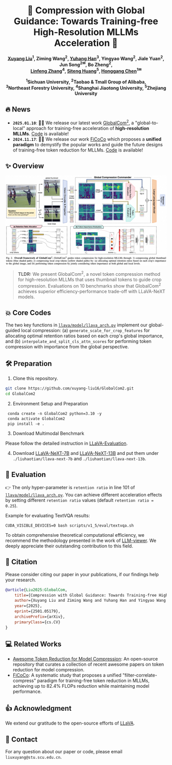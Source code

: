 <div align=center>

<h1> 🔎 Compression with Global Guidance: Towards Training-free High-Resolution MLLMs Acceleration 🚀 </h1>


<h4 align="center"> 

[Xuyang Liu](https://xuyang-liu16.github.io/)<sup>1</sup>,
Ziming Wang<sup>2</sup>,
[Yuhang Han](https://scholar.google.com/citations?user=zggQZNAAAAAJ)<sup>3</sup>,
Yingyao Wang<sup>2</sup>,
Jiale Yuan<sup>2</sup>,
Jun Song<sup>2✉</sup>,
Bo Zheng<sup>2</sup>, <br>
[Linfeng Zhang](http://www.zhanglinfeng.tech/)<sup>4</sup>,
[Siteng Huang](https://kyonhuang.top/)<sup>5</sup>,
[Honggang Chen](https://sites.google.com/view/honggangchen/)<sup>1✉</sup>

<sup>1</sup>Sichuan University, <sup>2</sup>Taobao & Tmall Group of Alibaba, <br>
<sup>3</sup>Northeast Forestry University, <sup>4</sup>Shanghai Jiaotong University, <sup>5</sup>Zhejiang University

</h4>

</div>

## 🔥 News

* **`2025.01.10`**: 🤗🤗 We release our latest work [GlobalCom<sup>2</sup>](https://arxiv.org/abs/2501.05179), a "global-to-local" approach for training-free acceleration of **high-resolution MLLMs**. [Code](https://github.com/xuyang-liu16/GlobalCom2) is available!
* **`2024.11.17`**: 🤗🤗 We release our work [FiCoCo](https://ficoco-accelerate.github.io/) which proposes a **unified paradigm** to demystify the popular works and guide the future designs of training-free token reduction for MLLMs. [Code](https://github.com/kawhiiiileo/FiCoCo) is available!

## ✨ Overview
<p align="center"> <img src="overview.jpg" width="1000" align="center"> </p>

> **TLDR:** We present GlobalCom<sup>2</sup>, a novel token compression method for high-resolution MLLMs that uses thumbnail tokens to guide crop compression. Evaluations on 10 benchmarks show that GlobalCom<sup>2</sup> achieves superior efficiency-performance trade-off with LLaVA-NeXT models.

## 💥 Core Codes

The two key functions in [`llava/model/llava_arch.py`](https://github.com/xuyang-liu16/GlobalCom2/blob/main/llava/model/llava_arch.py) implement our global-guided local compression: (a) `generate_scale_for_crop_features` for allocating optimal retention ratios based on each crop's global importance, and (b) `interpolate_and_split_cls_attn_scores` for performing token compression with importance from the global perspective.


## 🛠 Preparation

1. Clone this repository.
```bash
git clone https://github.com/xuyang-liu16/GlobalCom2.git
cd GlobalCom2
```

2. Environment Setup and Preparation
```Shell
 conda create -n GlobalCom2 python=3.10 -y
 conda activate GlobalCom2
 pip install -e .
```

3. Download Multimodal Benchmark

Please follow the detailed instruction in [LLaVA-Evaluation](https://github.com/haotian-liu/LLaVA/blob/main/docs/Evaluation.md).

4. Download [LLaVA-NeXT-7B](https://huggingface.co/liuhaotian/llava-v1.6-vicuna-7b) and [LLaVA-NeXT-13B](https://huggingface.co/liuhaotian/llava-v1.6-vicuna-13b) and put them under `./liuhaotian/llava-next-7b` and `./liuhaotian/llava-next-13b`.

## 🚀 Evaluation

👉 The only hyper-parameter is `retention ratio` in line 101 of [`llava/model/llava_arch.py`](https://github.com/xuyang-liu16/GlobalCom2/blob/main/llava/model/llava_arch.py). You can achieve different acceleration effects by setting different `retention ratio` values (default `retention ratio = 0.25`).

Example for evaluating TextVQA results:
```Shell
CUDA_VISIBLE_DEVICES=0 bash scripts/v1_5/eval/textvqa.sh
```

To obtain comprehensive theoretical computational efficiency, we recommend the methodology presented in the work of [LLM-viewer](https://github.com/hahnyuan/LLM-Viewer/). We deeply appreciate their outstanding contribution to this field.

## 📌 Citation

Please consider citing our paper in your publications, if our findings help your research.

```bibtex
@article{Liu2025:GlobalCom,
    title={Compression with Global Guidance: Towards Training-free High-Resolution MLLMs Acceleration}, 
    author={Xuyang Liu and Ziming Wang and Yuhang Han and Yingyao Wang and Jiale Yuan and Jun Song and Bo Zheng and Linfeng Zhang and Siteng Huang and Honggang Chen},
    year={2025},
    eprint={2501.05179},
    archivePrefix={arXiv},
    primaryClass={cs.CV}
}
```

## 💻 Related Works

* [Awesome Token Reduction for Model Compression](https://github.com/xuyang-liu16/Awesome-Token-Reduction-for-Model-Compression): An open-source repository that curates a collection of recent awesome papers on token reduction for model compression.
* [FiCoCo](https://github.com/kawhiiiileo/FiCoCo): A systematic study that proposes a unified "filter-correlate-compress" paradigm for training-free token reduction in MLLMs, achieving up to 82.4% FLOPs reduction while maintaining model performance.


## 👍 Acknowledgment
We extend our gratitude to the open-source efforts of [LLaVA](https://github.com/haotian-liu/LLaVA).


## 📩 Contact
For any question about our paper or code, please email `liuxuyang@stu.scu.edu.cn`.
